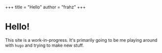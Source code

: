 +++
title = "Hello"
author = "frahz"
+++

# Hello!

This site is a work-in-progress. It's primarily going to be me playing around with `hugo` and trying to make new stuff.
